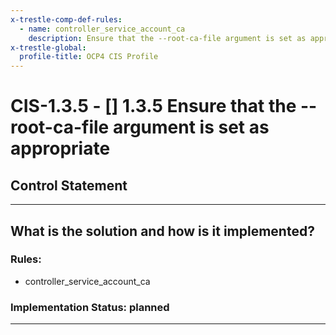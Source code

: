 ```yaml
---
x-trestle-comp-def-rules:
  - name: controller_service_account_ca
    description: Ensure that the --root-ca-file argument is set as appropriate
x-trestle-global:
  profile-title: OCP4 CIS Profile
---
```


# CIS-1.3.5 - \[\] 1.3.5 Ensure that the --root-ca-file argument is set as appropriate

## Control Statement

______________________________________________________________________

## What is the solution and how is it implemented?

<!-- For implementation status enter one of: implemented, partial, planned, alternative, not-applicable -->

<!-- Note that the list of rules under ### Rules: is read-only and changes will not be captured after assembly to JSON -->

<!-- Enter possible prose for implementation response at the control level here, after this comment -->

### Rules:

  - controller_service_account_ca

### Implementation Status: planned

______________________________________________________________________
